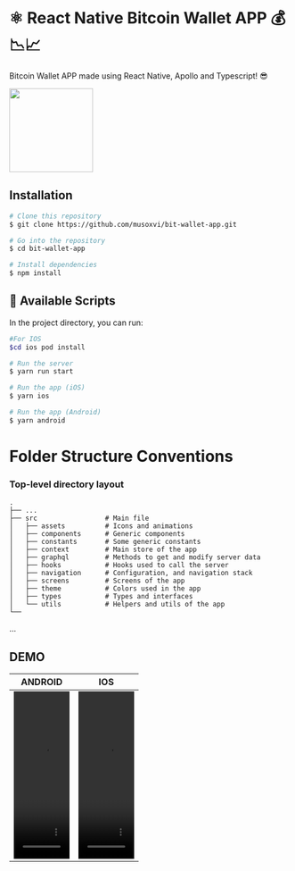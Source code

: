 # ⚛️ React Native Bitcoin Wallet APP 💰📉📈

Bitcoin Wallet APP made using React Native, Apollo and Typescript! 😎

<img width="150" height="150" src="https://user-images.githubusercontent.com/20372854/214898959-9de68c3f-5c0b-49c6-9cfb-62c0ec4f1234.gif" >

## Installation

```bash
# Clone this repository
$ git clone https://github.com/musoxvi/bit-wallet-app.git

# Go into the repository
$ cd bit-wallet-app

# Install dependencies
$ npm install
```

## 📱 Available Scripts

In the project directory, you can run:

```bash
#For IOS
$cd ios pod install

# Run the server
$ yarn run start

# Run the app (iOS)
$ yarn ios

# Run the app (Android)
$ yarn android
```

# Folder Structure Conventions

### Top-level directory layout

    .
    ├── ...
    ├── src                 # Main file
    │   ├── assets          # Icons and animations
    │   ├── components      # Generic components
    │   ├── constants       # Some generic constants
    │   ├── context         # Main store of the app
    │   ├── graphql         # Methods to get and modify server data
    │   ├── hooks           # Hooks used to call the server
    │   ├── navigation      # Configuration, and navigation stack
    │   ├── screens         # Screens of the app
    │   ├── theme           # Colors used in the app
    │   ├── types           # Types and interfaces
    │   └── utils           # Helpers and utils of the app
    └──


 ...

## DEMO
ANDROID | IOS
| :---: | :---: |
  <video width="100" height="300" src="https://user-images.githubusercontent.com/20372854/214902301-8d334417-623a-4b5d-823e-506a383275b0.mov" type="video/mp4" /> |  <video width="100" height="300" src="https://user-images.githubusercontent.com/20372854/214902301-8d334417-623a-4b5d-823e-506a383275b0.mov" type="video/mp4" />  | 

